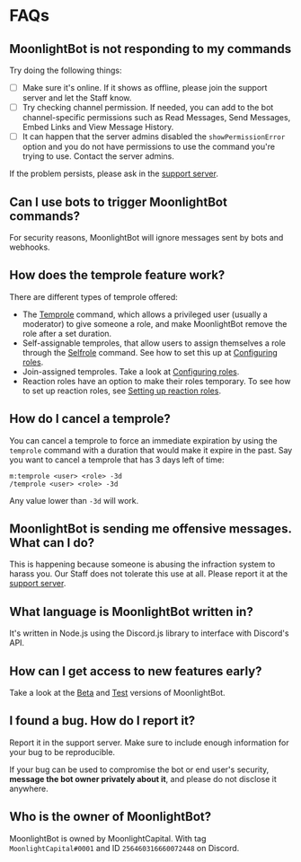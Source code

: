 # FAQs

## MoonlightBot is not responding to my commands

Try doing the following things:

* [ ] Make sure it's online. If it shows as offline, please join the support server and let the Staff know.
* [ ] Try checking channel permission. If needed, you can add to the bot channel-specific permissions such as Read Messages, Send Messages, Embed Links and View Message History.
* [ ] It can happen that the server admins disabled the `showPermissionError` option and you do not have permissions to use the command you're trying to use. Contact the server admins.

If the problem persists, please ask in the [support server](https://discord.gg/hNQWVVC).

## Can I use bots to trigger MoonlightBot commands?

For security reasons, MoonlightBot will ignore messages sent by bots and webhooks.

## How does the temprole feature work?

There are different types of temprole offered:

* The [Temprole](../staff-commands/temprole.md) command, which allows a privileged user (usually a moderator) to give someone a role, and make MoonlightBot remove the role after a set duration.
* Self-assignable temproles, that allow users to assign themselves a role through the [Selfrole](../public-commands/selfrole.md) command. See how to set this up at [Configuring roles](../admin-commands/config/configuring-roles.md).
* Join-assigned temproles. Take a look at [Configuring roles](../admin-commands/config/configuring-roles.md).
* Reaction roles have an option to make their roles temporary. To see how to set up reaction roles, see [Setting up reaction roles](setting-up-reaction-roles.md).

## How do I cancel a temprole?

You can cancel a temprole to force an immediate expiration by using the `temprole` command with a duration that would make it expire in the past. Say you want to cancel a temprole that has 3 days left of time:

```
m:temprole <user> <role> -3d
/temprole <user> <role> -3d
```

Any value lower than `-3d` will work.

## MoonlightBot is sending me offensive messages. What can I do?

This is happening because someone is abusing the infraction system to harass you. Our Staff does not tolerate this use at all. Please report it at the [support server](https://discord.gg/hNQWVVC).

## What language is MoonlightBot written in?

It's written in Node.js using the Discord.js library to interface with Discord's API.

## How can I get access to new features early?

Take a look at the [Beta](../versions-of-the-bot/beta.md) and [Test](../versions-of-the-bot/test.md) versions of MoonlightBot.

## I found a bug. How do I report it?

Report it in the support server. Make sure to include enough information for your bug to be reproducible.

If your bug can be used to compromise the bot or end user's security, **message the bot owner privately about it**, and please do not disclose it anywhere.

## Who is the owner of MoonlightBot?

MoonlightBot is owned by MoonlightCapital. With tag `MoonlightCapital#0001` and ID `256460316660072448` on Discord.


